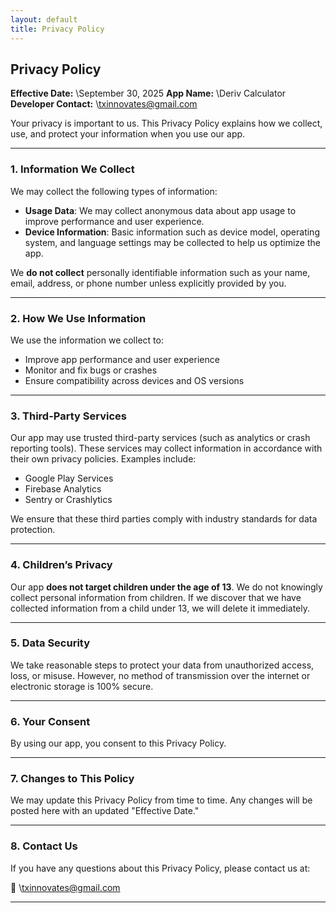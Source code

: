 ```yaml
---
layout: default
title: Privacy Policy
---
```



## Privacy Policy

**Effective Date:** \September 30, 2025
**App Name:** \Deriv Calculator
**Developer Contact:** \txinnovates@gmail.com

Your privacy is important to us. This Privacy Policy explains how we collect, use, and protect your information when you use our app.

---

### 1. Information We Collect

We may collect the following types of information:

* **Usage Data**: We may collect anonymous data about app usage to improve performance and user experience.
* **Device Information**: Basic information such as device model, operating system, and language settings may be collected to help us optimize the app.

We **do not collect** personally identifiable information such as your name, email, address, or phone number unless explicitly provided by you.

---

### 2. How We Use Information

We use the information we collect to:

* Improve app performance and user experience
* Monitor and fix bugs or crashes
* Ensure compatibility across devices and OS versions

---

### 3. Third-Party Services

Our app may use trusted third-party services (such as analytics or crash reporting tools). These services may collect information in accordance with their own privacy policies. Examples include:

* Google Play Services
* Firebase Analytics
* Sentry or Crashlytics

We ensure that these third parties comply with industry standards for data protection.

---

### 4. Children’s Privacy

Our app **does not target children under the age of 13**. We do not knowingly collect personal information from children. If we discover that we have collected information from a child under 13, we will delete it immediately.

---

### 5. Data Security

We take reasonable steps to protect your data from unauthorized access, loss, or misuse. However, no method of transmission over the internet or electronic storage is 100% secure.

---

### 6. Your Consent

By using our app, you consent to this Privacy Policy.

---

### 7. Changes to This Policy

We may update this Privacy Policy from time to time. Any changes will be posted here with an updated "Effective Date."

---

### 8. Contact Us

If you have any questions about this Privacy Policy, please contact us at:

📧 \txinnovates@gmail.com

---

